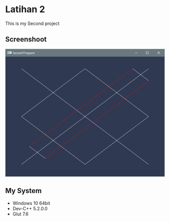 # Latihan 2

This is my Second project

## Screenshoot

![SS](https://raw.githubusercontent.com/fadil05me/College/master/Semester%206/Grafika%20Komputer/Latihan%202/Project2.png)


## My System

* Windows 10 64bit
* Dev-C++ 5.2.0.0
* Glut 7.6


